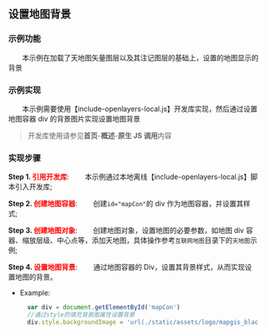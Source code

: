 ## 设置地图背景

### 示例功能

&ensp;&ensp;&ensp;&ensp;本示例在加载了天地图矢量图层以及其注记图层的基础上，设置的地图显示的背景

### 示例实现

&ensp;&ensp;&ensp;&ensp;本示例需要使用【include-openlayers-local.js】开发库实现，然后通过设置地图容器 div 的背景图片实现设置地图背景

> 开发库使用请参见**首页**-**概述**-**原生 JS 调用**内容

### 实现步骤

**Step 1. <font color=red>引用开发库</font>**:
&ensp;&ensp;&ensp;&ensp;本示例通过本地离线【include-openlayers-local.js】脚本引入开发库;

**Step 2. <font color=red>创建地图容器</font>**:
&ensp;&ensp;&ensp;&ensp;创建`id="mapCon"`的 div 作为地图容器，并设置其样式;

**Step 3. <font color=red>创建地图对象</font>**:
&ensp;&ensp;&ensp;&ensp;创建地图对象，设置地图的必要参数，如地图 div 容器、缩放层级、中心点等，添加天地图，具体操作参考`互联网地图`目录下的`天地图`示例;

**Step 4. <font color=red>设置地图背景</font>**:
&ensp;&ensp;&ensp;&ensp;通过地图容器的 Div，设置其背景样式，从而实现设置地图的背景。

- Example:

  ```javascript
    var div = document.getElementById('mapCon')
    //通过style的填充背景图属性设置背景
    div.style.backgroundImage = 'url(./static/assets/logo/mapgis_black.png)'
  ```
